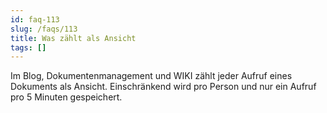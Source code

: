 ```yaml
---
id: faq-113
slug: /faqs/113
title: Was zählt als Ansicht
tags: []
---
```

Im Blog, Dokumentenmanagement und WIKI zählt jeder Aufruf eines Dokuments als Ansicht. Einschränkend wird pro Person und nur ein Aufruf pro 5 Minuten gespeichert.